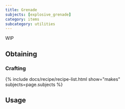 ```yaml
---
title: Grenade
subjects: [explosive_grenade]
category: items
subcategory: utilities
---
```


WIP

Obtaining
---------

### Crafting
{% include docs/recipe/recipe-list.html show="makes" subjects=page.subjects %}

Usage
-----
